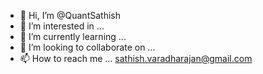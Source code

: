 - 👋 Hi, I’m @QuantSathish
- 👀 I’m interested in ...
- 🌱 I’m currently learning ...
- 💞️ I’m looking to collaborate on ...
- 📫 How to reach me ... sathish.varadharajan@gmail.com

<!---
QuantSathish/QuantSathish is a ✨ special ✨ repository because its `README.md` (this file) appears on your GitHub profile.
You can click the Preview link to take a look at your changes.
--->
